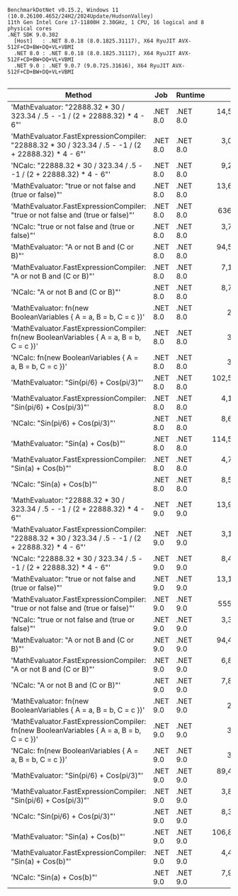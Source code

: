 ```

BenchmarkDotNet v0.15.2, Windows 11 (10.0.26100.4652/24H2/2024Update/HudsonValley)
11th Gen Intel Core i7-11800H 2.30GHz, 1 CPU, 16 logical and 8 physical cores
.NET SDK 9.0.302
  [Host]   : .NET 8.0.18 (8.0.1825.31117), X64 RyuJIT AVX-512F+CD+BW+DQ+VL+VBMI
  .NET 8.0 : .NET 8.0.18 (8.0.1825.31117), X64 RyuJIT AVX-512F+CD+BW+DQ+VL+VBMI
  .NET 9.0 : .NET 9.0.7 (9.0.725.31616), X64 RyuJIT AVX-512F+CD+BW+DQ+VL+VBMI


```
| Method                                                                                              | Job      | Runtime  | Mean           | Error         | StdDev        | Gen0   | Gen1   | Allocated |
|---------------------------------------------------------------------------------------------------- |--------- |--------- |---------------:|--------------:|--------------:|-------:|-------:|----------:|
| &#39;MathEvaluator: &quot;22888.32 * 30 / 323.34 / .5 - -1 / (2 + 22888.32) * 4 - 6&quot;&#39;                        | .NET 8.0 | .NET 8.0 |  14,527.173 ns |   272.2460 ns |   291.3002 ns | 0.3967 | 0.3662 |    5151 B |
| &#39;MathEvaluator.FastExpressionCompiler: &quot;22888.32 * 30 / 323.34 / .5 - -1 / (2 + 22888.32) * 4 - 6&quot;&#39; | .NET 8.0 | .NET 8.0 |   3,026.418 ns |    45.1166 ns |    37.6744 ns | 0.1907 | 0.1869 |    2424 B |
| &#39;NCalc: &quot;22888.32 * 30 / 323.34 / .5 - -1 / (2 + 22888.32) * 4 - 6&quot;&#39;                                | .NET 8.0 | .NET 8.0 |   9,204.492 ns |   180.4199 ns |   221.5718 ns | 0.3052 | 0.2899 |    3951 B |
| &#39;MathEvaluator: &quot;true or not false and (true or false)&quot;&#39;                                            | .NET 8.0 | .NET 8.0 |  13,685.492 ns |   216.5182 ns |   231.6720 ns | 0.3662 | 0.3510 |    4648 B |
| &#39;MathEvaluator.FastExpressionCompiler: &quot;true or not false and (true or false)&quot;&#39;                     | .NET 8.0 | .NET 8.0 |     636.478 ns |     9.8371 ns |     8.2145 ns | 0.0706 |      - |     896 B |
| &#39;NCalc: &quot;true or not false and (true or false)&quot;&#39;                                                    | .NET 8.0 | .NET 8.0 |   3,768.484 ns |    36.5079 ns |    32.3633 ns | 0.1221 |      - |    1560 B |
| &#39;MathEvaluator: &quot;A or not B and (C or B)&quot;&#39;                                                          | .NET 8.0 | .NET 8.0 |  94,596.503 ns |   530.7728 ns |   443.2193 ns | 0.4883 | 0.2441 |    8953 B |
| &#39;MathEvaluator.FastExpressionCompiler: &quot;A or not B and (C or B)&quot;&#39;                                   | .NET 8.0 | .NET 8.0 |   7,180.145 ns |   140.3868 ns |   167.1205 ns | 0.3357 | 0.3052 |    4503 B |
| &#39;NCalc: &quot;A or not B and (C or B)&quot;&#39;                                                                  | .NET 8.0 | .NET 8.0 |   8,785.997 ns |   173.9761 ns |   238.1405 ns | 0.2899 | 0.2747 |    3712 B |
| &#39;MathEvaluator: fn(new BooleanVariables { A = a, B = b, C = c })&#39;                                   | .NET 8.0 | .NET 8.0 |       2.760 ns |     0.0747 ns |     0.0623 ns | 0.0019 |      - |      24 B |
| &#39;MathEvaluator.FastExpressionCompiler: fn(new BooleanVariables { A = a, B = b, C = c })&#39;            | .NET 8.0 | .NET 8.0 |       3.156 ns |     0.0874 ns |     0.0818 ns | 0.0019 |      - |      24 B |
| &#39;NCalc: fn(new BooleanVariables { A = a, B = b, C = c })&#39;                                           | .NET 8.0 | .NET 8.0 |       3.390 ns |     0.0914 ns |     0.2118 ns | 0.0019 |      - |      24 B |
| &#39;MathEvaluator: &quot;Sin(pi/6) + Cos(pi/3)&quot;&#39;                                                            | .NET 8.0 | .NET 8.0 | 102,553.949 ns | 1,588.4412 ns | 1,485.8289 ns | 0.3662 | 0.2441 |    5707 B |
| &#39;MathEvaluator.FastExpressionCompiler: &quot;Sin(pi/6) + Cos(pi/3)&quot;&#39;                                     | .NET 8.0 | .NET 8.0 |   4,123.207 ns |    82.4134 ns |   184.3294 ns | 0.1907 | 0.1831 |    2416 B |
| &#39;NCalc: &quot;Sin(pi/6) + Cos(pi/3)&quot;&#39;                                                                    | .NET 8.0 | .NET 8.0 |   8,624.898 ns |   163.8384 ns |   136.8125 ns | 0.3052 | 0.2441 |    4397 B |
| &#39;MathEvaluator: &quot;Sin(a) + Cos(b)&quot;&#39;                                                                  | .NET 8.0 | .NET 8.0 | 114,588.981 ns | 1,550.9773 ns | 1,374.9009 ns | 0.4883 | 0.2441 |    7228 B |
| &#39;MathEvaluator.FastExpressionCompiler: &quot;Sin(a) + Cos(b)&quot;&#39;                                           | .NET 8.0 | .NET 8.0 |   4,727.067 ns |    93.3143 ns |   139.6685 ns | 0.2594 | 0.2518 |    3312 B |
| &#39;NCalc: &quot;Sin(a) + Cos(b)&quot;&#39;                                                                          | .NET 8.0 | .NET 8.0 |   8,544.144 ns |    70.0948 ns |    54.7254 ns | 0.3662 | 0.3052 |    4791 B |
| &#39;MathEvaluator: &quot;22888.32 * 30 / 323.34 / .5 - -1 / (2 + 22888.32) * 4 - 6&quot;&#39;                        | .NET 9.0 | .NET 9.0 |  13,953.649 ns |   266.5651 ns |   261.8026 ns | 0.3967 | 0.3815 |    5151 B |
| &#39;MathEvaluator.FastExpressionCompiler: &quot;22888.32 * 30 / 323.34 / .5 - -1 / (2 + 22888.32) * 4 - 6&quot;&#39; | .NET 9.0 | .NET 9.0 |   3,100.755 ns |    61.7783 ns |   148.0168 ns | 0.1907 | 0.1869 |    2424 B |
| &#39;NCalc: &quot;22888.32 * 30 / 323.34 / .5 - -1 / (2 + 22888.32) * 4 - 6&quot;&#39;                                | .NET 9.0 | .NET 9.0 |   8,432.044 ns |    57.7356 ns |    48.2119 ns | 0.3052 | 0.2899 |    3951 B |
| &#39;MathEvaluator: &quot;true or not false and (true or false)&quot;&#39;                                            | .NET 9.0 | .NET 9.0 |  13,160.850 ns |   149.7980 ns |   132.7920 ns | 0.3662 | 0.3357 |    4648 B |
| &#39;MathEvaluator.FastExpressionCompiler: &quot;true or not false and (true or false)&quot;&#39;                     | .NET 9.0 | .NET 9.0 |     555.827 ns |     8.9250 ns |     7.9118 ns | 0.0706 |      - |     896 B |
| &#39;NCalc: &quot;true or not false and (true or false)&quot;&#39;                                                    | .NET 9.0 | .NET 9.0 |   3,375.077 ns |    24.4784 ns |    20.4406 ns | 0.1221 |      - |    1560 B |
| &#39;MathEvaluator: &quot;A or not B and (C or B)&quot;&#39;                                                          | .NET 9.0 | .NET 9.0 |  94,416.035 ns |   963.8299 ns |   854.4101 ns | 0.4883 | 0.2441 |    9033 B |
| &#39;MathEvaluator.FastExpressionCompiler: &quot;A or not B and (C or B)&quot;&#39;                                   | .NET 9.0 | .NET 9.0 |   6,855.317 ns |   136.7288 ns |   348.0186 ns | 0.3052 | 0.2441 |    4501 B |
| &#39;NCalc: &quot;A or not B and (C or B)&quot;&#39;                                                                  | .NET 9.0 | .NET 9.0 |   7,840.709 ns |   154.0190 ns |   144.0695 ns | 0.2899 | 0.2747 |    3712 B |
| &#39;MathEvaluator: fn(new BooleanVariables { A = a, B = b, C = c })&#39;                                   | .NET 9.0 | .NET 9.0 |       2.694 ns |     0.0764 ns |     0.0750 ns | 0.0019 |      - |      24 B |
| &#39;MathEvaluator.FastExpressionCompiler: fn(new BooleanVariables { A = a, B = b, C = c })&#39;            | .NET 9.0 | .NET 9.0 |       3.540 ns |     0.0466 ns |     0.0436 ns | 0.0019 |      - |      24 B |
| &#39;NCalc: fn(new BooleanVariables { A = a, B = b, C = c })&#39;                                           | .NET 9.0 | .NET 9.0 |       3.514 ns |     0.0492 ns |     0.0460 ns | 0.0019 |      - |      24 B |
| &#39;MathEvaluator: &quot;Sin(pi/6) + Cos(pi/3)&quot;&#39;                                                            | .NET 9.0 | .NET 9.0 |  89,489.059 ns |   992.1341 ns |   879.5010 ns | 0.3662 | 0.2441 |    5707 B |
| &#39;MathEvaluator.FastExpressionCompiler: &quot;Sin(pi/6) + Cos(pi/3)&quot;&#39;                                     | .NET 9.0 | .NET 9.0 |   3,866.386 ns |    75.3339 ns |    73.9880 ns | 0.1907 | 0.1869 |    2416 B |
| &#39;NCalc: &quot;Sin(pi/6) + Cos(pi/3)&quot;&#39;                                                                    | .NET 9.0 | .NET 9.0 |   8,360.452 ns |   159.2098 ns |   207.0178 ns | 0.3357 | 0.3204 |    4304 B |
| &#39;MathEvaluator: &quot;Sin(a) + Cos(b)&quot;&#39;                                                                  | .NET 9.0 | .NET 9.0 | 106,849.171 ns | 2,073.3927 ns | 2,304.5705 ns | 0.4883 | 0.2441 |    7228 B |
| &#39;MathEvaluator.FastExpressionCompiler: &quot;Sin(a) + Cos(b)&quot;&#39;                                           | .NET 9.0 | .NET 9.0 |   4,442.019 ns |    61.8002 ns |    57.8080 ns | 0.2594 | 0.2518 |    3312 B |
| &#39;NCalc: &quot;Sin(a) + Cos(b)&quot;&#39;                                                                          | .NET 9.0 | .NET 9.0 |   7,969.489 ns |    39.3250 ns |    32.8381 ns | 0.3662 | 0.3052 |    4696 B |
